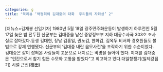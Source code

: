 ```yaml
---
categories: g
title: "북리뷰 ‘박정희와 김대중의 대화  우리들의 자화상’ 2"
---
```

[더뉴스=김재봉 선임기자] 1980년 5월 18일 광주민주화운동이 발생하기 하루전인 5월 17일 늦은 밤 전두환 신군부는 김대중을 남산 중앙정보부 지하 대공수사국 303호 조사실로 잡아갔다.동생 김대현, 장남 김홍일, 권노갑, 한화갑, 김옥두 비서와 경호원들도 불법으로 강제 연행됐다. 신군부의 ‘김대중 내란 음모사건’을 조작하기 위한 수순이었다. 김대중은 같이 잡혀온 사람들이 고문으로 내지르는 비명을 들어야 했다. 이때를 김대중은 “인간으로서 참기 힘든 수모와 고통을 받았다”고 회고하고 있다.대일항쟁기(일제강점기) 시절 근전(槿田)